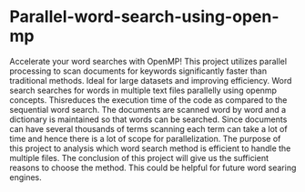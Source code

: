 # Parallel-word-search-using-open-mp
Accelerate your word searches with OpenMP! This project utilizes parallel processing to scan documents for keywords significantly faster than traditional methods. Ideal for large datasets and improving efficiency.
Word search searches for words in multiple text files parallelly using openmp concepts. Thisreduces the execution time of the code as compared to the sequential word search. 
The documents are scanned word by word and a dictionary is maintained so that words can be
searched. Since documents can have several thousands of terms scanning each term can take a lot
of time and hence there is a lot of scope for parallelization. The purpose of this project to
analysis which word search method is efficient to handle the multiple files. The conclusion of
this project will give us the sufficient reasons to choose the method. This could be helpful for
future word searing engines.
